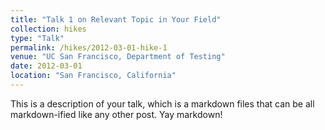 ```yaml
---
title: "Talk 1 on Relevant Topic in Your Field"
collection: hikes
type: "Talk"
permalink: /hikes/2012-03-01-hike-1
venue: "UC San Francisco, Department of Testing"
date: 2012-03-01
location: "San Francisco, California"
---
```


This is a description of your talk, which is a markdown files that can be all markdown-ified like any other post. Yay markdown!
